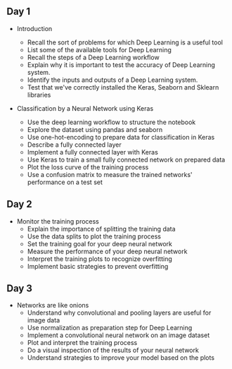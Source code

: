 ## Day 1
- Introduction
  - Recall the sort of problems for which Deep Learning is a useful tool
  - List some of the available tools for Deep Learning
  - Recall the steps of a Deep Learning workflow
  - Explain why it is important to test the accuracy of Deep Learning system.
  - Identify the inputs and outputs of a Deep Learning system.
  - Test that we've correctly installed the Keras, Seaborn and Sklearn libraries

- Classification by a Neural Network using Keras
  - Use the deep learning workflow to structure the notebook
  - Explore the dataset using pandas and seaborn
  - Use one-hot-encoding to prepare data for classification in Keras
  - Describe a fully connected layer
  - Implement a fully connected layer with Keras
  - Use Keras to train a small fully connected network on prepared data
  - Plot the loss curve of the training process
  - Use a confusion matrix to measure the trained networks' performance on a test set


## Day 2
- Monitor the training process
  - Explain the importance of splitting the training data
  - Use the data splits to plot the training process
  - Set the training goal for your deep neural network
  - Measure the performance of your deep neural network
  - Interpret the training plots to recognize overfitting
  - Implement basic strategies to prevent overfitting



## Day 3
- Networks are like onions
  - Understand why convolutional and pooling layers are useful for image data
  - Use normalization as preparation step for Deep Learning
  - Implement a convolutional neural network on an image dataset
  - Plot and interpret the training process
  - Do a visual inspection of the results of your neural network
  - Understand strategies to improve your model based on the plots
